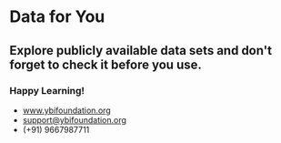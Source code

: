 # Data for You
## Explore publicly available data sets and don't forget to check it before you use.
### Happy Learning!
- www.ybifoundation.org
- support@ybifoundation.org
- (+91) 9667987711
